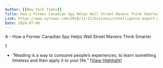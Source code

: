 ```yaml
---
Author: [[New York Times]]
Title: How a Former Canadian Spy Helps Wall Street Mavens Think Smarter
Link: https://www.nytimes.com/2018/11/11/business/intelligence-expert-wall-street.html
Date: 2024-07-06
---
```

A - How a Former Canadian Spy Helps Wall Street Mavens Think Smarter

1
- “Reading is a way to consume people’s experiences, to learn something timeless and then apply it to your life.” ([View Highlight](https://read.readwise.io/read/01gwqggcacm6wcrdwgarfp0wbk))

